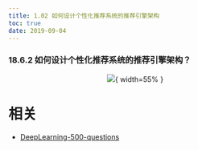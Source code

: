 ```yaml
---
title: 1.02 如何设计个性化推荐系统的推荐引擎架构
toc: true
date: 2019-09-04
---
```


### 18.6.2 如何设计个性化推荐系统的推荐引擎架构？

<center>

![](http://images.iterate.site/blog/image/20190722/CVkwnXJHtpuS.jpg?imageslim){ width=55% }

</center>





# 相关

- [DeepLearning-500-questions](https://github.com/scutan90/DeepLearning-500-questions)
